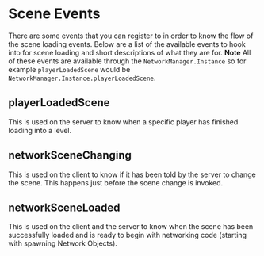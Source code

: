 # Scene Events

There are some events that you can register to in order to know the flow of the scene loading events. Below are a list of the available events to hook into for scene loading and short descriptions of what they are for. **Note** All of these events are available through the `NetworkManager.Instance` so for example `playerLoadedScene` would be `NetworkManager.Instance.playerLoadedScene`.

## playerLoadedScene

This is used on the server to know when a specific player has finished loading into a level.

## networkSceneChanging

This is used on the client to know if it has been told by the server to change the scene. This happens just before the scene change is invoked.

## networkSceneLoaded

This is used on the client and the server to know when the scene has been successfully loaded and is ready to begin with networking code \(starting with spawning Network Objects\).

